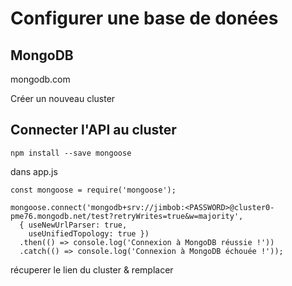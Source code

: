 # Configurer une base de donées 

## MongoDB

mongodb.com

Créer un nouveau cluster

## Connecter l'API au cluster

```npm install --save mongoose```

dans app.js 

```const mongoose = require('mongoose');```

```
mongoose.connect('mongodb+srv://jimbob:<PASSWORD>@cluster0-pme76.mongodb.net/test?retryWrites=true&w=majority',
  { useNewUrlParser: true,
    useUnifiedTopology: true })
  .then(() => console.log('Connexion à MongoDB réussie !'))
  .catch(() => console.log('Connexion à MongoDB échouée !'));
```
récuperer le lien du cluster & remplacer <PASSWORD>
